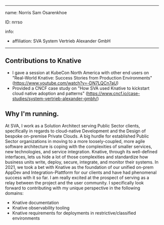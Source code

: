 -------------------------------------------------------------
name: Norris Sam Osarenkhoe

ID: nrrso

info:
  - affiliation: SVA System Vertrieb Alexander GmbH
-------------------------------------------------------------


## Contributions to Knative
- I gave a session at KubeCon North America with other end users on "Real-World Knative: Success Stories from Production Environments" (https://www.youtube.com/watch?v=-DN7LQCn7aU)
- Provided a CNCF case study on "How SVA used Knative to kickstart cloud native adoption and patterns" (https://www.cncf.io/case-studies/system-vertrieb-alexander-gmbh/)



## Why I'm running.

At SVA, I work as a Solution Architect serving Public Sector clients, specifically in regards to cloud-native Development and the Design of bespoke on-premise Private Clouds.
A big hurdle for established Public Sector organizations in moving to a more loosely-coupled, more agile software architecture is coping with the complexities of smaller services, new technologies, and service integration. Knative, through its well-defined interfaces, lets us hide a lot of those complexities and standardize how business units write, deploy, secure, integrate, and monitor their systems.
In 2021, we took a bet with Knative as the foundation of our unified on-prem AppDev and Integration-Plattform for our clients and have had phenomenal success with it so far.
I am really excited at the prospect of serving as a relay between the project and the user community. I specifically look forward to contributing with my unique perspective in the following domains:

- Knative documentation
- Knative observability tooling
- Knative requirements for deployments in restrictive/classified environments


